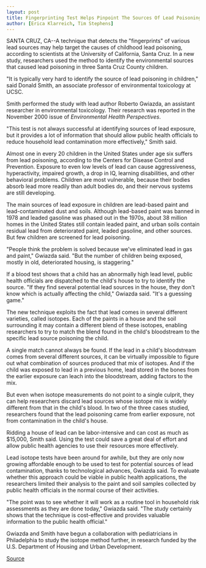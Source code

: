 ```yaml
---
layout: post
title: Fingerprinting Test Helps Pinpoint The Sources Of Lead Poisoning
author: [Erica Klarreich, Tim Stephens]
---
```


SANTA CRUZ, CA--A technique that detects the "fingerprints" of various lead sources may help target the causes of childhood lead poisoning, according to scientists at the University of California, Santa Cruz. In a new study, researchers used the method to identify the environmental sources that caused lead poisoning in three Santa Cruz County children.

"It is typically very hard to identify the source of lead poisoning in children," said Donald Smith, an associate professor of environmental toxicology at UCSC.

Smith performed the study with lead author Roberto Gwiazda, an assistant researcher in environmental toxicology. Their research was reported in the November 2000 issue of _Environmental Health Perspectives_.

"This test is not always successful at identifying sources of lead exposure, but it provides a lot of information that should allow public health officials to reduce household lead contamination more effectively," Smith said.

Almost one in every 20 children in the United States under age six suffers from lead poisoning, according to the Centers for Disease Control and Prevention. Exposure to even low levels of lead can cause aggressiveness, hyperactivity, impaired growth, a drop in IQ, learning disabilities, and other behavioral problems. Children are most vulnerable, because their bodies absorb lead more readily than adult bodies do, and their nervous systems are still developing.

The main sources of lead exposure in children are lead-based paint and lead-contaminated dust and soils. Although lead-based paint was banned in 1978 and leaded gasoline was phased out in the 1970s, about 38 million homes in the United States still contain leaded paint, and urban soils contain residual lead from deteriorated paint, leaded gasoline, and other sources. But few children are screened for lead poisoning.

"People think the problem is solved because we've eliminated lead in gas and paint," Gwiazda said. "But the number of children being exposed, mostly in old, deteriorated housing, is staggering."

If a blood test shows that a child has an abnormally high lead level, public health officials are dispatched to the child's house to try to identify the source. "If they find several potential lead sources in the house, they don't know which is actually affecting the child," Gwiazda said. "It's a guessing game."

The new technique exploits the fact that lead comes in several different varieties, called isotopes. Each of the paints in a house and the soil surrounding it may contain a different blend of these isotopes, enabling researchers to try to match the blend found in the child's bloodstream to the specific lead source poisoning the child.

A single match cannot always be found. If the lead in a child's bloodstream comes from several different sources, it can be virtually impossible to figure out what combination of sources produced that mix of isotopes. And if the child was exposed to lead in a previous home, lead stored in the bones from the earlier exposure can leach into the bloodstream, adding factors to the mix.

But even when isotope measurements do not point to a single culprit, they can help researchers discard lead sources whose isotope mix is widely different from that in the child's blood. In two of the three cases studied, researchers found that the lead poisoning came from earlier exposure, not from contamination in the child's house.

Ridding a house of lead can be labor-intensive and can cost as much as $15,000, Smith said. Using the test could save a great deal of effort and allow public health agencies to use their resources more effectively.

Lead isotope tests have been around for awhile, but they are only now growing affordable enough to be used to test for potential sources of lead contamination, thanks to technological advances, Gwiazda said. To evaluate whether this approach could be viable in public health applications, the researchers limited their analysis to the paint and soil samples collected by public health officials in the normal course of their activities.

"The point was to see whether it will work as a routine tool in household risk assessments as they are done today," Gwiazda said. "The study certainly shows that the technique is cost-effective and provides valuable information to the public health official."

Gwiazda and Smith have begun a collaboration with pediatricians in Philadelphia to study the isotope method further, in research funded by the U.S. Department of Housing and Urban Development.

[Source](http://www1.ucsc.edu/news_events/press_releases/archive/00-01/04-01/lead.html "Permalink to 'Fingerprinting' test helps pinpoint lead poisoning")

